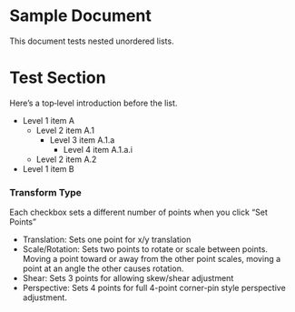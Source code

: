 Sample Document
===============

This document tests nested unordered lists.

# Test Section

Here’s a top‐level introduction before the list.

- Level 1 item A
  - Level 2 item A.1
    - Level 3 item A.1.a
      - Level 4 item A.1.a.i
  - Level 2 item A.2
- Level 1 item B

### Transform Type

Each checkbox sets a different number of points when you click “Set Points”

- Translation: Sets one point for x/y translation
- Scale/Rotation: Sets two points to rotate or scale between points. Moving a point toward or away from the other point scales, moving a point at an angle the other causes rotation.
- Shear: Sets 3 points for allowing skew/shear adjustment
- Perspective: Sets 4 points for full 4-point corner-pin style perspective adjustment.
